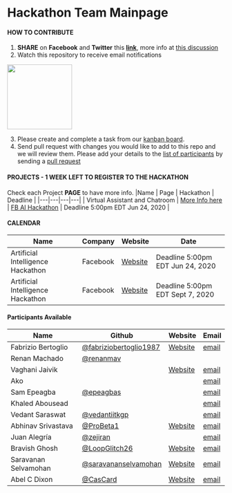 # Hackathon Team Mainpage
#### HOW TO CONTRIBUTE

1. **SHARE** on **Facebook** and **Twitter** this [**link**](https://github.com/fabriziobertoglio1987/hackathon-team), more info at [this discussion](https://github.com/fabriziobertoglio1987/hackathon-team/issues/4#issue-630599796)
2. Watch this repository to receive email notifications

<img src="https://fabriziobertoglio.s3.eu-central-1.amazonaws.com/opensource/hackathon/how_to_watch_repo.png" height="150" />

3. Please create and complete a task from our [kanban board][300]. 
4. Send pull request with changes you would like to add to this repo and we will review them. Please add your details to the [list of participants](https://github.com/fabriziobertoglio1987/hackathon-team#participants) by sending a [pull request](https://help.github.com/en/github/collaborating-with-issues-and-pull-requests/creating-a-pull-request)

[300]: https://github.com/fabriziobertoglio1987/hackathon-team/projects/2

#### PROJECTS - **1 WEEK LEFT TO REGISTER TO THE HACKATHON**

Check each Project **PAGE** to have more info.
|Name   | Page | Hackathon | Deadline |
|---|---|---|---|
| Virtual Assistant and Chatroom  | [More Info here][200] | [FB AI Hackathon][101]   | Deadline 5:00pm EDT Jun 24, 2020  |

[200]: https://github.com/fabriziobertoglio1987/hackathon-team/blob/master/projects/virtual-assistant.markdown

#### CALENDAR
|Name   | Company | Website  | Date |
|---|---|---|---|
|Artificial Intelligence Hackathon   | Facebook  |[Website][101]   | Deadline 5:00pm EDT Jun 24, 2020  |
|Artificial Intelligence Hackathon   | Facebook  |[Website][101]   | Deadline 5:00pm EDT Sept 7, 2020  |


[101]: https://fbai2.devpost.com/?ref_content=online-hackathons&ref_feature=challenge&ref_medium=facebook-channel

#### Participants Available
|Name   | Github | Website  | Email  |
|---|---|---|---|
|Fabrizio Bertoglio   | [@fabriziobertoglio1987][1]  |[Website][2]   | [email][3]  |
|Renan Machado   | [@renanmav][16]  |   |   |
|Vaghani Jaivik   |   |[Website][4]   | [email][5]  |
|Ako   |   |   | [email][7]  |
|Sam Epeagba   | [@epeagbas][9]  |   | [email][8]  |
|Khaled Abousead   |  |   | [email][10]  |
|Vedant Saraswat   | [@vedantiitkgp][12]  |   | [email][11]  |
|Abhinav Srivastava | [@ProBeta1][13]   | [Website][14]  | [email][15]  |
|Juan Alegría   | [@zejiran][17]  |   | [email][18]  |
|Bravish Ghosh   | [@LoopGlitch26][20] | [Website][21]  | [email][22]  |
|Saravanan Selvamohan   | [@saravananselvamohan][23] | [Website][24]  | [email][25]  |
|Abel C Dixon   | [@CasCard][26] | [Website][27]  | [email][28]  |


[1]: https://github.com/fabriziobertoglio1987 
[2]: https://fabriziobertoglio.xyz
[3]: mailto:fabrizio.bertoglio@gmail.com?subject=[GitHub]%20Hackathon%20Team

[4]: https://play.google.com/store/apps/dev?id=7683027438655020608
[5]: mailto:vaghanijaivik312000@gmail.com?subject=[GitHub]%20Hackathon%20Team

[7]:mailto:aheidari@gmu.edu?subject=[GitHub]%20Hackathon%20Team

[8]: mailto:epeagbas@gmail.com?subject=[GitHub]%20Hackathon%20Team
[9]: https://github.com/Epeagbas

[10]: mailto:KHALED.ABOUSEADA42@bcmail.cuny.edu?subject=[GitHub]%20Hackathon%20Team

[11]: mailto:vedantntpc@gmail.com?subject=[GitHub]%20Hackathon%20Team
[12]: https://github.com/vedantiitkgp

[13]: https://github.com/ProBeta1
[14]: https://probeta1.github.io/mywebsite/
[15]: mailto:humblebeta@gmail.com?subject=[GitHub]%20Hackathon%20Team

[16]: https://github.com/renanmav

[17]: https://github.com/zejiran
[18]: mailto:juanszalegria@gmail.com?subject=[GitHub]%20Hackathon%20Team

[20]: https://github.com/LoopGlitch26
[21]: https://www.loopglitch.tech
[22]: mailto:grandson.baba.2012@gmail.com?subject=[GitHub]%20Hackathon%20Team

[23]: https://github.com/saravananselvamohan
[24]: https://saravananselvamohan.github.io/
[25]: mailto:saravananselvamohan@gmail.com?subject=[GitHub]%20Hackathon%20Team

[26]: https://github.com/CasCard
[27]: https://innovaim.in
[28]: mailto:abelcheruvathoor@gmail.com?subject=[GitHub]%20Hackathon%20Team
